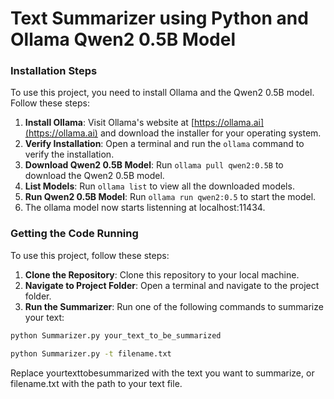 # Text Summarizer using Python and Ollama Qwen2 0.5B Model


### Installation Steps

To use this project, you need to install Ollama and the Qwen2 0.5B model. Follow these steps:

1. **Install Ollama**: Visit Ollama's website at [https://ollama.ai](https://ollama.ai) and download the installer for your operating system.
2. **Verify Installation**: Open a terminal and run the `ollama` command to verify the installation.
3. **Download Qwen2 0.5B Model**: Run `ollama pull qwen2:0.5B` to download the Qwen2 0.5B model.
4. **List Models**: Run `ollama list` to view all the downloaded models.
5. **Run Qwen2 0.5B Model**: Run `ollama run qwen2:0.5` to start the model.
6. The ollama model now starts listenning at localhost:11434.

### Getting the Code Running

To use this project, follow these steps:

1. **Clone the Repository**: Clone this repository to your local machine.
2. **Navigate to Project Folder**: Open a terminal and navigate to the project folder.
3. **Run the Summarizer**: Run one of the following commands to summarize your text:
```bash
python Summarizer.py your_text_to_be_summarized
````
```bash
python Summarizer.py -t filename.txt
````
Replace yourtexttobesummarized with the text you want to summarize, or filename.txt with the path to your text file.
